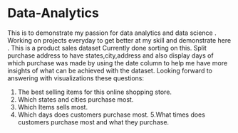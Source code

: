 # Data-Analytics
This is to demonstrate my passion for data analytics and data science . Working on projects everyday to get better at my skill and demonstrate here . 
This is a product sales dataset Currently done sorting on this. Split purchase address to have states,city,address and also display days of which purchase was made by using the date column to help me have more insights of what can be achieved with the dataset. 
Looking forward to answering with visualizations these questions:
1. The best selling items for this online shopping store.
2. Which states and cities purchase most.
3. Which Items sells most.
4. Which days does customers purchase most.
5.What times does customers purchase most and what they purchase.
